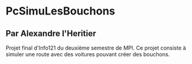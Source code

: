 # PcSimuLesBouchons
## Par Alexandre l'Heritier
Projet final d'Info121 du deuxième semestre de MPI.
Ce projet consiste à simuler une route avec des voitures pouvant créer des bouchons.
